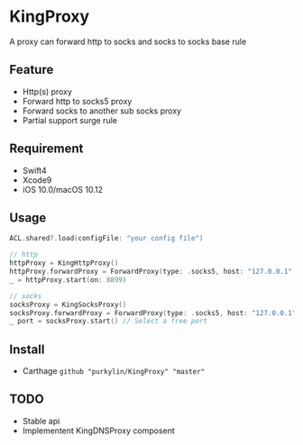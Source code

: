 # KingProxy
A proxy can forward http to socks and socks to socks base rule
## Feature
* Http(s) proxy
* Forward http to socks5 proxy
* Forward socks to another sub socks proxy
* Partial support surge rule
## Requirement
* Swift4
* Xcode9
* iOS 10.0/macOS 10.12
## Usage
```swift
ACL.shared?.load(configFile: "your config file")

// http
httpProxy = KingHttpProxy()
httpProxy.forwardProxy = ForwardProxy(type: .socks5, host: "127.0.0.1", port: 8899)
_ = httpProxy.start(on: 8899)

// socks
socksProxy = KingSocksProxy()
socksProxy.forwardProxy = ForwardProxy(type: .socks5, host: "127.0.0.1", port: 8899)
_ port = socksProxy.start() // Select a free port
```
## Install
* Carthage
`github "purkylin/KingProxy" "master"`
## TODO
* Stable api
* Implementent KingDNSProxy composent

